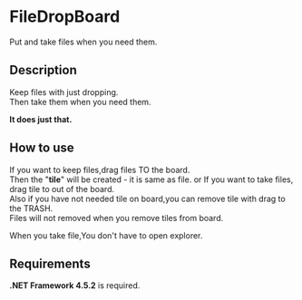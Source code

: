 # FileDropBoard
Put and take files when you need them.

## 
## Description
 Keep files with just dropping.  
 Then take them when you need them.  
 
**It does just that.**

## How to use
  If you want to keep files,drag files TO the board.  
  Then the "**tile**" will be created - it is same as file.
  or If you want to take files, drag tile to out of the board.  
  Also if you have not needed tile on board,you can remove tile with drag to the TRASH.  
  Files will not removed when you remove tiles from board.  
  
  When you take file,You don't have to open explorer.
  
## Requirements
  **.NET Framework 4.5.2** is required.

